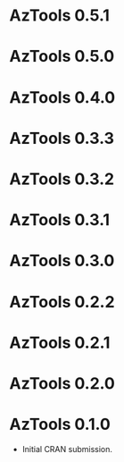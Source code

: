 # AzTools 0.5.1

# AzTools 0.5.0

# AzTools 0.4.0

# AzTools 0.3.3

# AzTools 0.3.2

# AzTools 0.3.1

# AzTools 0.3.0

# AzTools 0.2.2

# AzTools 0.2.1

# AzTools 0.2.0

# AzTools 0.1.0

* Initial CRAN submission.
